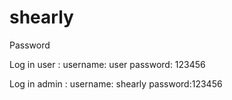 # shearly

Password 

Log in user :
username: user
password: 123456


Log in admin :
username: shearly
password:123456
